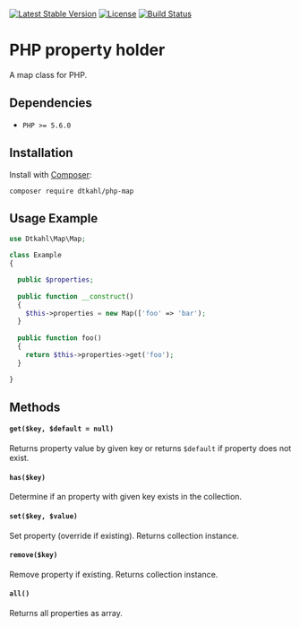[![Latest Stable Version](https://poser.pugx.org/dtkahl/php-property-holder/v/stable)](https://packagist.org/packages/dtkahl/php-property-holder)
[![License](https://poser.pugx.org/dtkahl/php-property-holder/license)](https://packagist.org/packages/dtkahl/php-property-holder)
[![Build Status](https://travis-ci.org/dtkahl/php-property-holder.svg?branch=master)](https://travis-ci.org/dtkahl/php-property-holder)

# PHP property holder

A map class for PHP.


## Dependencies

* `PHP >= 5.6.0`


## Installation

Install with [Composer](http://getcomposer.org):
```
composer require dtkahl/php-map
```


## Usage Example

```php
use Dtkahl\Map\Map;

class Example
{

  public $properties;
  
  public function __construct()
  {
    $this->properties = new Map(['foo' => 'bar');
  }
  
  public function foo()
  {
    return $this->properties->get('foo');
  }

}
```


## Methods

#### `get($key, $default = null)`
Returns property value by given key or returns `$default` if property does not exist.

#### `has($key)`
Determine if an property with given key exists in the collection.

#### `set($key, $value)`
Set property (override if existing). Returns collection instance.

#### `remove($key)`
Remove property if existing. Returns collection instance.

#### `all()`
Returns all properties as array.
